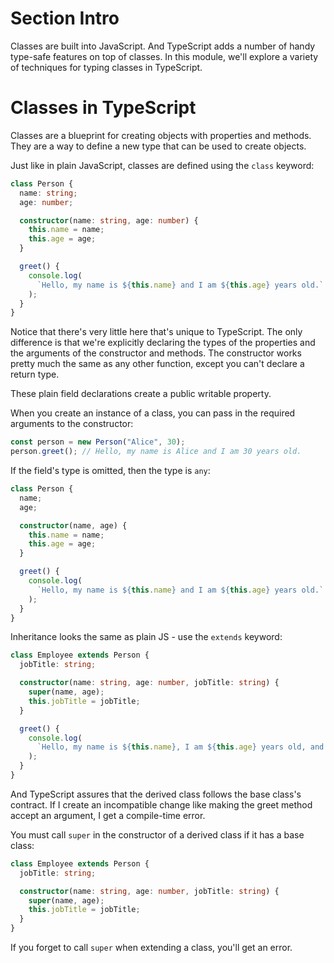 # Section Intro

Classes are built into JavaScript. And TypeScript adds a number of handy type-safe features on top of classes. In this module, we'll explore a variety of techniques for typing classes in TypeScript.

# Classes in TypeScript

Classes are a blueprint for creating objects with properties and methods. They are a way to define a new type that can be used to create objects.

Just like in plain JavaScript, classes are defined using the `class` keyword:

```typescript
class Person {
  name: string;
  age: number;

  constructor(name: string, age: number) {
    this.name = name;
    this.age = age;
  }

  greet() {
    console.log(
      `Hello, my name is ${this.name} and I am ${this.age} years old.`
    );
  }
}
```

Notice that there's very little here that's unique to TypeScript. The only difference is that we're explicitly declaring the types of the properties and the arguments of the constructor and methods. The constructor works pretty much the same as any other function, except you can't declare a return type.

These plain field declarations create a public writable property.

When you create an instance of a class, you can pass in the required arguments to the constructor:

```typescript
const person = new Person("Alice", 30);
person.greet(); // Hello, my name is Alice and I am 30 years old.
```

If the field's type is omitted, then the type is `any`:

```typescript
class Person {
  name;
  age;

  constructor(name, age) {
    this.name = name;
    this.age = age;
  }

  greet() {
    console.log(
      `Hello, my name is ${this.name} and I am ${this.age} years old.`
    );
  }
}
```

Inheritance looks the same as plain JS - use the `extends` keyword:

```typescript
class Employee extends Person {
  jobTitle: string;

  constructor(name: string, age: number, jobTitle: string) {
    super(name, age);
    this.jobTitle = jobTitle;
  }

  greet() {
    console.log(
      `Hello, my name is ${this.name}, I am ${this.age} years old, and I work as a ${this.jobTitle}.`
    );
  }
}
```

And TypeScript assures that the derived class follows the base class's contract. If I create an incompatible change like making the greet method accept an argument, I get a compile-time error.

You must call `super` in the constructor of a derived class if it has a base class:

```typescript
class Employee extends Person {
  jobTitle: string;

  constructor(name: string, age: number, jobTitle: string) {
    super(name, age);
    this.jobTitle = jobTitle;
  }
}
```

If you forget to call `super` when extending a class, you'll get an error.
